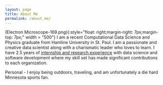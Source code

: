 ```yaml
---
layout: page
title: About Me
permalink: /about_me/
---
```


(Electron Microscope-169.png){:style="float: right;margin-right: 7px;margin-top: 7px;" width = "500"}
I am a recent Computational Data Science and Physics graduate from Hamline University in St. Paul. I am a passionate and creative data scientist along with a charismatic leader who loves to learn. I have 2.5 years of [internship and research experience](https://zgriebel.github.io/Experience/) with data science and software development where my skill set has made significant contributions to each organization.

Personal - I enjoy being outdoors, traveling, and am unfortunately a die hard Minnesota sports fan.
